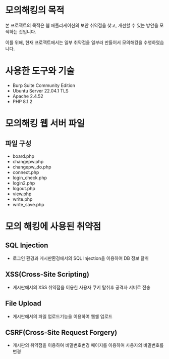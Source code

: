 # 모의해킹의 목적

본 프로젝트의 목적은 웹 애플리케이션의 보안 취약점을 찾고, 개선할 수 있는 방안을 모색하는 것입니다.

이를 위해, 현재 프로젝트에서는 일부 취약점을 일부러 만들어서 모의해킹을 수행하였습니다. 
# 사용한 도구와 기술
- Burp Suite Community Edition
- Ubuntu Server 22.04.1 TLS
- Apache 2.4.52
- PHP 8.1.2
# 모의해킹 웹 서버 파일
## 파일 구성

- board.php
- changepw.php
- changepw_do.php
- connect.php
- login_check.php
- login2.php
- logout.php
- view.php
- write.php
- write_save.php

# 모의 해킹에 사용된 취약점
## SQL Injection
- 로그인 환경과 게시판환경에서의 SQL Injection을 이용하여 DB 정보 탈취
## XSS(Cross-Site Scripting)
- 게시판에서의 XSS 취약점을 이용한 사용자 쿠키 탈취후 공격자 서버로 전송
## File Upload
- 게시판에서의 파일 업로드기능을 이용하여 웹쉘 업로드
## CSRF(Cross-Site Request Forgery)
- 게시판의 취약점을 이용하여 비밀번호변경 페이지를 이용하여 사용자의 비밀번호를 변경

